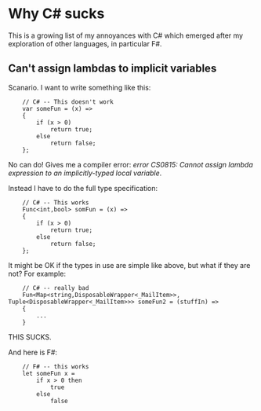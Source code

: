 # Why C# sucks #

This is a growing list of my annoyances with C# which emerged after my exploration of other languages, in particular F#.


## Can't assign lambdas to implicit variables ##

Scanario. I want to write something like this:

        // C# -- This doesn't work
        var someFun = (x) => 
        {
            if (x > 0)
                return true;
            else
                return false;
        };

No can do! Gives me a compiler error: _error CS0815: Cannot assign lambda expression to an implicitly-typed local variable_.

Instead I have to do the full type specification:

        // C# -- This works
        Func<int,bool> somFun = (x) =>
        {
            if (x > 0)
                return true;
            else
                return false;
        };

It might be OK if the types in use are simple like above, but what if they are not? For example:

        // C# -- really bad
        Fun<Map<string,DisposableWrapper<_MailItem>>, Tuple<DisposableWrapper<_MailItem>>> someFun2 = (stuffIn) =>
        {
            ...
        }


    
THIS SUCKS.

And here is F#:

        // F# -- this works
        let someFun x = 
            if x > 0 then 
                true 
            else 
                false



